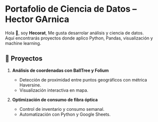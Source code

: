 

# Portafolio de Ciencia de Datos – Hector GArnica

Hola 👋, soy **Hecorat**, Me gusta desarrolar  análisis y ciencia de datos.  
Aquí encontrarás proyectos donde aplico Python, Pandas, visualización y machine learning.

## 📂 Proyectos

1. **Análisis de coordenadas con BallTree y Folium**  
   - Detección de proximidad entre puntos geográficos con métrica Haversine.  
   - Visualización interactiva en mapa.  
   

2. **Optimización de consumo de fibra óptica**  
   - Control de inventario y consumo semanal.  
   - Automatización con Python y Google Sheets.  
   
